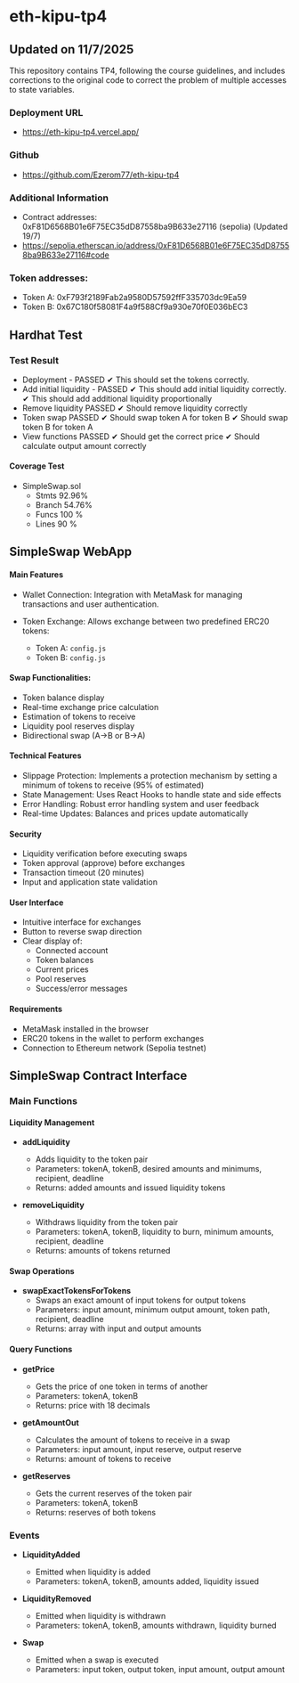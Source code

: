 # eth-kipu-tp4

## Updated on 11/7/2025

This repository contains TP4, following the course guidelines, and includes corrections to the original code to correct the problem of multiple accesses to state variables.

### Deployment URL

- https://eth-kipu-tp4.vercel.app/

### Github

- https://github.com/Ezerom77/eth-kipu-tp4

### Additional Information

- Contract addresses: 0xF81D6568B01e6F75EC35dD87558ba9B633e27116 (sepolia) (Updated 19/7)
- https://sepolia.etherscan.io/address/0xF81D6568B01e6F75EC35dD87558ba9B633e27116#code

### Token addresses:

- Token A: 0xF793f2189Fab2a9580D57592ffF335703dc9Ea59
- Token B: 0x67C180f58081F4a9f588Cf9a930e70f0E036bEC3

## Hardhat Test

### Test Result

- Deployment - PASSED
  ✔ This should set the tokens correctly.
- Add initial liquidity - PASSED
  ✔ This should add initial liquidity correctly.
  ✔ This should add additional liquidity proportionally
- Remove liquidity PASSED
  ✔ Should remove liquidity correctly
- Token swap PASSED
  ✔ Should swap token A for token B
  ✔ Should swap token B for token A
- View functions PASSED
  ✔ Should get the correct price
  ✔ Should calculate output amount correctly

#### Coverage Test

- SimpleSwap.sol
  - Stmts 92.96%
  - Branch 54.76%
  - Funcs 100 %
  - Lines 90 %

## SimpleSwap WebApp

#### Main Features

- Wallet Connection: Integration with MetaMask for managing transactions and user authentication.
- Token Exchange: Allows exchange between two predefined ERC20 tokens:

  - Token A: `config.js`
  - Token B: `config.js`

#### Swap Functionalities:

- Token balance display
- Real-time exchange price calculation
- Estimation of tokens to receive
- Liquidity pool reserves display
- Bidirectional swap (A→B or B→A)

#### Technical Features

- Slippage Protection: Implements a protection mechanism by setting a minimum of tokens to receive (95% of estimated)
- State Management: Uses React Hooks to handle state and side effects
- Error Handling: Robust error handling system and user feedback
- Real-time Updates: Balances and prices update automatically

#### Security

- Liquidity verification before executing swaps
- Token approval (approve) before exchanges
- Transaction timeout (20 minutes)
- Input and application state validation

#### User Interface

- Intuitive interface for exchanges
- Button to reverse swap direction
- Clear display of:
  - Connected account
  - Token balances
  - Current prices
  - Pool reserves
  - Success/error messages

#### Requirements

- MetaMask installed in the browser
- ERC20 tokens in the wallet to perform exchanges
- Connection to Ethereum network (Sepolia testnet)

## SimpleSwap Contract Interface

### Main Functions

#### Liquidity Management

- **addLiquidity**

  - Adds liquidity to the token pair
  - Parameters: tokenA, tokenB, desired amounts and minimums, recipient, deadline
  - Returns: added amounts and issued liquidity tokens

- **removeLiquidity**
  - Withdraws liquidity from the token pair
  - Parameters: tokenA, tokenB, liquidity to burn, minimum amounts, recipient, deadline
  - Returns: amounts of tokens returned

#### Swap Operations

- **swapExactTokensForTokens**
  - Swaps an exact amount of input tokens for output tokens
  - Parameters: input amount, minimum output amount, token path, recipient, deadline
  - Returns: array with input and output amounts

#### Query Functions

- **getPrice**

  - Gets the price of one token in terms of another
  - Parameters: tokenA, tokenB
  - Returns: price with 18 decimals

- **getAmountOut**

  - Calculates the amount of tokens to receive in a swap
  - Parameters: input amount, input reserve, output reserve
  - Returns: amount of tokens to receive

- **getReserves**
  - Gets the current reserves of the token pair
  - Parameters: tokenA, tokenB
  - Returns: reserves of both tokens

### Events

- **LiquidityAdded**

  - Emitted when liquidity is added
  - Parameters: tokenA, tokenB, amounts added, liquidity issued

- **LiquidityRemoved**

  - Emitted when liquidity is withdrawn
  - Parameters: tokenA, tokenB, amounts withdrawn, liquidity burned

- **Swap**
  - Emitted when a swap is executed
  - Parameters: input token, output token, input amount, output amount
